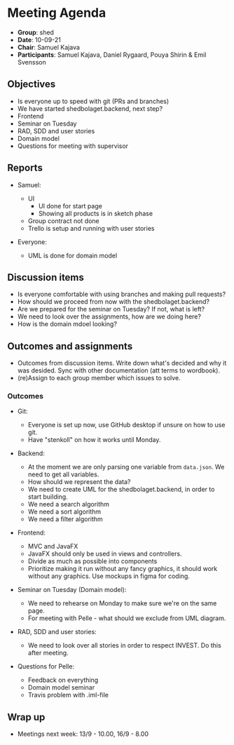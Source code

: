 # Meeting Agenda 

- **Group**:        shed
- **Date**:         10-09-21
- **Chair**:        Samuel Kajava
- **Participants**: Samuel Kajava, Daniel Rygaard, Pouya Shirin & Emil Svensson

## Objectives

* Is everyone up to speed with git (PRs and branches)
* We have started shedbolaget.backend, next step?
* Frontend
* Seminar on Tuesday
* RAD, SDD and user stories
* Domain model
* Questions for meeting with supervisor

## Reports

* Samuel: 
  * UI
    * UI done for start page
    * Showing all products is in sketch phase
  * Group contract not done
  * Trello is setup and running with user stories

* Everyone:
  * UML is done for domain model

## Discussion items

* Is everyone comfortable with using branches and making pull requests?
* How should we proceed from now with the shedbolaget.backend?
* Are we prepared for the seminar on Tuesday? If not, what is left?
* We need to look over the assignments, how are we doing here?
* How is the domain mdoel looking?


## Outcomes and assignments

* Outcomes from discussion items. Write down what's decided and why it was desided. Sync with other documentation (att terms to wordbook).
* (re)Assign to each group member which issues to solve.

### Outcomes

* Git:
  * Everyone is set up now, use GitHub desktop if unsure on how to use git.
  * Have "stenkoll" on how it works until Monday.

* Backend:
  * At the moment we are only parsing one variable from `data.json`. We need to get all variables.
  * How should we represent the data? 
  * We need to create UML for the shedbolaget.backend, in order to start building.
  * We need a search algorithm
  * We need a sort algorithm
  * We need a filter algorithm

* Frontend:
  * MVC and JavaFX
  * JavaFX should only be used in views and controllers.
  * Divide as much as possible into components
  * Prioritize making it run without any fancy graphics, it should work without any graphics. Use mockups in figma for coding.

* Seminar on Tuesday (Domain model):
  * We need to rehearse on Monday to make sure we're on the same page.
  * For meeting with Pelle - what should we exclude from UML diagram.

* RAD, SDD and user stories:
  * We need to look over all stories in order to respect INVEST. Do this after meeting.

* Questions for Pelle:
  * Feedback on everything
  * Domain model seminar
  * Travis problem with .iml-file

## Wrap up

* Meetings next week: 13/9 - 10.00, 16/9 - 8.00
